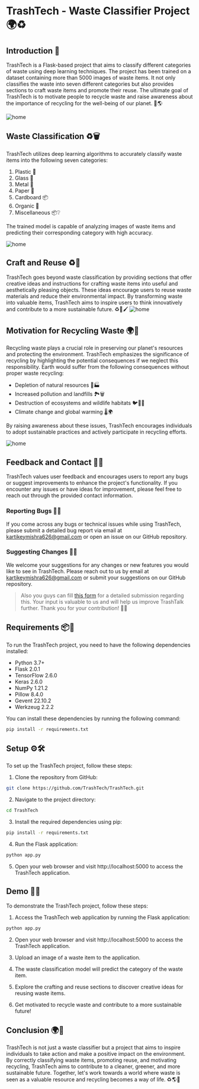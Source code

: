 # TrashTech - Waste Classifier Project 🌍♻️

## Introduction 📝
TrashTech is a Flask-based project that aims to classify different categories of waste using deep learning techniques. The project has been trained on a dataset containing more than 5000 images of waste items. It not only classifies the waste into seven different categories but also provides sections to craft waste items and promote their reuse. The ultimate goal of TrashTech is to motivate people to recycle waste and raise awareness about the importance of recycling for the well-being of our planet. 🌱🌎

![home](static/images/1.png)

## Waste Classification ♻️🗑️
TrashTech utilizes deep learning algorithms to accurately classify waste items into the following seven categories:
1. Plastic 🥤
2. Glass 🍶
3. Metal 🧱
4. Paper 📄
5. Cardboard 📦
6. Organic 🥕
7. Miscellaneous 📦❔

The trained model is capable of analyzing images of waste items and predicting their corresponding category with high accuracy.

![home](static/images/2.png)

## Craft and Reuse ♻️🎨
TrashTech goes beyond waste classification by providing sections that offer creative ideas and instructions for crafting waste items into useful and aesthetically pleasing objects. These ideas encourage users to reuse waste materials and reduce their environmental impact. By transforming waste into valuable items, TrashTech aims to inspire users to think innovatively and contribute to a more sustainable future. ♻️🔨🖌️
![home](static/images/3.png)

## Motivation for Recycling Waste 🌍💪
Recycling waste plays a crucial role in preserving our planet's resources and protecting the environment. TrashTech emphasizes the significance of recycling by highlighting the potential consequences if we neglect this responsibility. Earth would suffer from the following consequences without proper waste recycling:
- Depletion of natural resources 🌳🏭
- Increased pollution and landfills 🏞️🗑️
- Destruction of ecosystems and wildlife habitats 🐦🐢🐝
- Climate change and global warming 🌡️🌍

By raising awareness about these issues, TrashTech encourages individuals to adopt sustainable practices and actively participate in recycling efforts.

![home](static/images/4.png)

## Feedback and Contact 💬📧
TrashTech values user feedback and encourages users to report any bugs or suggest improvements to enhance the project's functionality. If you encounter any issues or have ideas for improvement, please feel free to reach out through the provided contact information.

### Reporting Bugs 🐞📮
If you come across any bugs or technical issues while using TrashTech, please submit a detailed bug report via email at kartikeymishra626@gmail.com or open an issue on our GitHub repository.

### Suggesting Changes 📝📮
We welcome your suggestions for any changes or new features you would like to see in TrashTech. Please reach out to us by email at kartikeymishra626@gmail.com or submit your suggestions on our GitHub repository.

> Also you guys can fill <a href="https://forms.gle/qA6EBHfqH5ksYWFt9">this form</a> for a detailed submission regarding this. Your input is valuable to us and will help us improve TrashTalk further. Thank you for your contribution! 🙏🌱

## Requirements 📦🔧
To run the TrashTech project, you need to have the following dependencies installed:

- Python 3.7+
- Flask 2.0.1
- TensorFlow 2.6.0
- Keras 2.6.0
- NumPy 1.21.2
- Pillow 8.4.0
- Gevent 22.10.2
- Werkzeug 2.2.2

You can install these dependencies by running the following command:

```bash
pip install -r requirements.txt
```

## Setup ⚙️🛠️
To set up the TrashTech project, follow these steps:

1. Clone the repository from GitHub:

  ```bash
 git clone https://github.com/TrashTech/TrashTech.git
 ```
 2. Navigate to the project directory:

```bash
cd TrashTech
```
3. Install the required dependencies using pip:
```bash
pip install -r requirements.txt
```
4. Run the Flask application:
```bash
python app.py
```
5. Open your web browser and visit http://localhost:5000 to access the TrashTech application.

## Demo 📸🎥

To demonstrate the TrashTech project, follow these steps:

1. Access the TrashTech web application by running the Flask application:

```bash
python app.py
```
2. Open your web browser and visit http://localhost:5000 to access the TrashTech application.

3. Upload an image of a waste item to the application.

4. The waste classification model will predict the category of the waste item.

5. Explore the crafting and reuse sections to discover creative ideas for reusing waste items.

6. Get motivated to recycle waste and contribute to a more sustainable future!

## Conclusion 🌍🙌

TrashTech is not just a waste classifier but a project that aims to inspire individuals to take action and make a positive impact on the environment. By correctly classifying waste items, promoting reuse, and motivating recycling, TrashTech aims to contribute to a cleaner, greener, and more sustainable future. Together, let's work towards a world where waste is seen as a valuable resource and recycling becomes a way of life. ♻️🌎🌱
